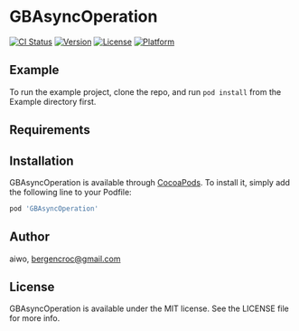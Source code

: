 # GBAsyncOperation

[![CI Status](https://img.shields.io/travis/aiwo/GBAsyncOperation.svg?style=flat)](https://travis-ci.org/aiwo/GBAsyncOperation)
[![Version](https://img.shields.io/cocoapods/v/GBAsyncOperation.svg?style=flat)](https://cocoapods.org/pods/GBAsyncOperation)
[![License](https://img.shields.io/cocoapods/l/GBAsyncOperation.svg?style=flat)](https://cocoapods.org/pods/GBAsyncOperation)
[![Platform](https://img.shields.io/cocoapods/p/GBAsyncOperation.svg?style=flat)](https://cocoapods.org/pods/GBAsyncOperation)

## Example

To run the example project, clone the repo, and run `pod install` from the Example directory first.

## Requirements

## Installation

GBAsyncOperation is available through [CocoaPods](https://cocoapods.org). To install
it, simply add the following line to your Podfile:

```ruby
pod 'GBAsyncOperation'
```

## Author

aiwo, bergencroc@gmail.com

## License

GBAsyncOperation is available under the MIT license. See the LICENSE file for more info.
